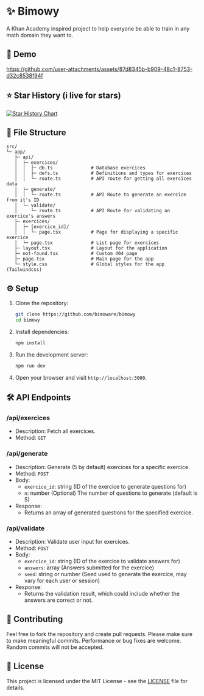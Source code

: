 # ✨ Bimowy 
A Khan Academy inspired project to help everyone be able to train in any math domain they want to.

## 🎥 Demo

https://github.com/user-attachments/assets/87d8345b-b909-48c1-8753-d32c8538f94f

## ⭐ Star History (i live for stars)

<a href="https://www.star-history.com/#bimoware/bimowy&Date">
 <picture>
   <source media="(prefers-color-scheme: dark)" srcset="https://api.star-history.com/svg?repos=bimoware/bimowy&type=Date&theme=dark" />
   <source media="(prefers-color-scheme: light)" srcset="https://api.star-history.com/svg?repos=bimoware/bimowy&type=Date" />
   <img alt="Star History Chart" src="https://api.star-history.com/svg?repos=bimoware/bimowy&type=Date" />
 </picture>
</a>

## 📁 File Structure

```plaintext
src/
└─ app/
   ├─ api/
   │  ├─ exercices/
   │  │  ├─ db.ts              # Database exercices
   │  │  ├─ defs.ts            # Definitions and types for exercices
   │  │  └─ route.ts           # API route for getting all exercices data
   │  ├─ generate/
   │  │  └─ route.ts           # API Route to generate an exercice from it's ID
   │  └─ validate/
   │     └─ route.ts           # API Route for validating an exercice's answers
   ├─ exercices/
   │  ├─ [exercice_id]/
   │  │  └─ page.tsx           # Page for displaying a specific exercice
   │  └─ page.tsx              # List page for exercices
   ├─ layout.tsx               # Layout for the application
   ├─ not-found.tsx            # Custom 404 page
   ├─ page.tsx                 # Main page for the app
   └─ style.css                # Global styles for the app (Tailwindcss)
```

## ⚙️ Setup

1. Clone the repository:
   ```bash
   git clone https://github.com/bimoware/bimowy
   cd bimowy
   ```

2. Install dependencies:
   ```bash
   npm install
   ```

3. Run the development server:
   ```bash
   npm run dev
   ```

4. Open your browser and visit `http://localhost:3000`.

## 🛠️ API Endpoints

### /api/exercices
- Description: Fetch all exercices.
- Method: `GET`

### /api/generate
- Description: Generate (5 by default) exercices for a specific exercice.
- Method: `POST`
- Body:
    - `exercice_id`: string (ID of the exercice to generate questions for)
    - `n`: number (Optional) The number of questions to generate (default is 5)
- Response:
    - Returns an array of generated questions for the specified exercice.

### /api/validate
- Description: Validate user input for exercices.
- Method: `POST`
- Body:
    - `exercice_id`: string (ID of the exercice to validate answers for)
    - `answers`: array (Answers submitted for the exercice)
    - `seed`: string or number (Seed used to generate the exercice, may vary for each user or session)
- Response:
    - Returns the validation result, which could include whether the answers are correct or not.


## 🤝 Contributing

Feel free to fork the repository and create pull requests. Please make sure to make meaningful commits. Performance or bug fixes are welcome. Random commits will not be accepted.

## 📄 License

This project is licensed under the MIT License - see the [LICENSE](LICENSE) file for details.
